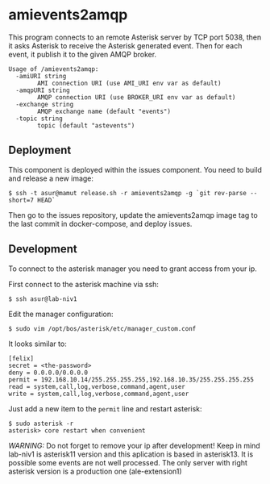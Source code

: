 # amievents2amqp

This program connects to an remote Asterisk server by TCP port 5038, then it asks Asterisk to receive the Asterisk generated event. Then for each event, it publish it to the given AMQP broker.

```
Usage of /amievents2amqp:
  -amiURI string
        AMI connection URI (use AMI_URI env var as default)
  -amqpURI string
        AMQP connection URI (use BROKER_URI env var as default)
  -exchange string
        AMQP exchange name (default "events")
  -topic string
        topic (default "astevents")

```

## Deployment

This component is deployed within the issues component. You need to build and release a new image:

```
$ ssh -t asur@mamut release.sh -r amievents2amqp -g `git rev-parse --short=7 HEAD`
```

Then go to the issues repository, update the amievents2amqp image tag to the last commit in docker-compose, and deploy issues.

## Development

To connect to the asterisk manager you need to grant access from your ip.

First connect to the asterisk machine via ssh:

```
$ ssh asur@lab-niv1
```

Edit the manager configuration:

```
$ sudo vim /opt/bos/asterisk/etc/manager_custom.conf
```

It looks similar to:

```
[felix]
secret = <the-password>
deny = 0.0.0.0/0.0.0.0
permit = 192.168.10.14/255.255.255.255,192.168.10.35/255.255.255.255
read = system,call,log,verbose,command,agent,user
write = system,call,log,verbose,command,agent,user
```

Just add a new item to the `permit` line and restart asterisk:

```
$ sudo asterisk -r
asterisk> core restart when convenient
```

*WARNING:* Do not forget to remove your ip after development!
Keep in mind lab-niv1 is asterisk11 version and this aplication is based in asterisk13. It is possible some events are not well processed. The only server with right asterisk version is a production one (ale-extension1)

